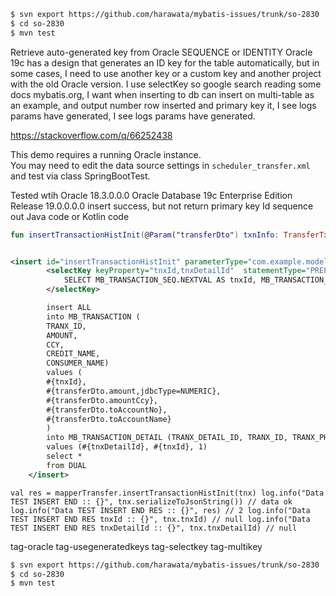 ```sh
$ svn export https://github.com/harawata/mybatis-issues/trunk/so-2830
$ cd so-2830
$ mvn test
```
Retrieve auto-generated key from Oracle SEQUENCE or IDENTITY
Oracle 19c has a design that generates an ID key for the table automatically,
but in some cases, I need to use another key or a custom key and another project with the old Oracle version.
I use selectKey so google search reading some docs mybatis.org, 
I want when inserting to db can insert on multi-table as an example,
and output number row inserted and primary key it,
I see logs params have generated, I see logs params have generated.

https://stackoverflow.com/q/66252438

This demo requires a running Oracle instance.  
You may need to edit the data source settings in `scheduler_transfer.xml` and test via class SpringBootTest.

Tested wtih Oracle 18.3.0.0.0  Oracle Database 19c Enterprise Edition Release 19.0.0.0.0 insert success,
but not return primary key Id sequence out Java code or Kotlin code

```kotlin
fun insertTransactionHistInit(@Param("transferDto") txnInfo: TransferTxn): Long
```

```xml

<insert id="insertTransactionHistInit" parameterType="com.example.model.TransferTxn">
        <selectKey keyProperty="tnxId,tnxDetailId"  statementType="PREPARED" order="BEFORE" resultType="com.example.model.TransferTxn">
            SELECT MB_TRANSACTION_SEQ.NEXTVAL AS tnxId, MB_TRANSACTION_DETAIL_SEQ.nextval tnxDetailId FROM dual
        </selectKey>

        insert ALL
        into MB_TRANSACTION (
        TRANX_ID,
        AMOUNT,
        CCY,
        CREDIT_NAME,
        CONSUMER_NAME)
        values (
        #{tnxId},
        #{transferDto.amount,jdbcType=NUMERIC},
        #{transferDto.amountCcy},
        #{transferDto.toAccountNo},
        #{transferDto.toAccountName}
        )
        into MB_TRANSACTION_DETAIL (TRANX_DETAIL_ID, TRANX_ID, TRANX_PHARSE)
        values (#{tnxDetailId}, #{tnxId}, 1)
        select *
        from DUAL
    </insert>
```

``
val res = mapperTransfer.insertTransactionHistInit(tnx)
log.info("Data TEST INSERT END :: {}", tnx.serializeToJsonString()) // data ok
log.info("Data TEST INSERT END RES :: {}", res) // 2
log.info("Data TEST INSERT END RES tnxId :: {}", tnx.tnxId) // null
log.info("Data TEST INSERT END RES tnxDetailId :: {}", tnx.tnxDetailId) // null
``

tag-oracle
tag-usegeneratedkeys
tag-selectkey
tag-multikey
```sh
$ svn export https://github.com/harawata/mybatis-issues/trunk/so-2830
$ cd so-2830
$ mvn test
```
